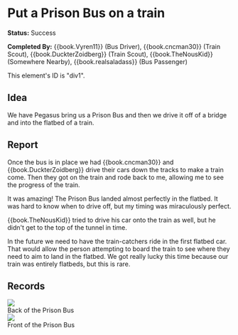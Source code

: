 # Put a Prison Bus on a train

**Status:** <span class="status success">Success</span>

**Completed By:** {{book.Vyren11}} (Bus Driver), {{book.cncman30}} (Train Scout), {{book.DuckterZoidberg}} (Train Scout), {{book.TheNousKid}} (Somewhere Nearby), {{book.realsaladass}} (Bus Passenger)

<div id="div1">
<p>This element's ID is "div1". </p>
</div>

## Idea
We have Pegasus bring us a Prison Bus and then we drive it off of a bridge and into the flatbed of a train. 

## Report
Once the bus is in place we had {{book.cncman30}} and {{book.DuckterZoidberg}} drive their cars down the tracks to make a train come. Then they got on the train and rode back to me, allowing me to see the progress of the train. 

It was amazing! The Prison Bus landed almost perfectly in the flatbed. It was hard to know when to drive off, but my timing was miraculously perfect. 

{{book.TheNousKid}} tried to drive his car onto the train as well, but he didn't get to the top of the tunnel in time. 

In the future we need to have the train-catchers ride in the first flatbed car. That would allow the person attempting to board the train to see where they need to aim to land in the flatbed. We got really lucky this time because our train was entirely flatbeds, but this is rare. 

## Records

<div class="img">
  <a target="_blank" href="https://socialclub.rockstargames.com/member/vyren11/games/gtav/snapmatic/mostrecent/photo/HIlWp1v0UUyff42UfJtMPA">
    <img src="https://prod.hosted.cloud.rockstargames.com/ugc/gta5photo/HIlWp1v0UUyff42UfJtMPA_0_0.jpg">
  </a>
  <div class="desc">Back of the Prison Bus</div>
</div>

<div class="img">
  <a target="_blank" href="https://socialclub.rockstargames.com/member/vyren11/games/gtav/snapmatic/mostrecent/photo/5eTRMf4QoESjPArwOoIG3A">
    <img src="https://prod.hosted.cloud.rockstargames.com/ugc/gta5photo/5eTRMf4QoESjPArwOoIG3A_0_0.jpg">
  </a>
  <div class="desc">Front of the Prison Bus</div>
</div>